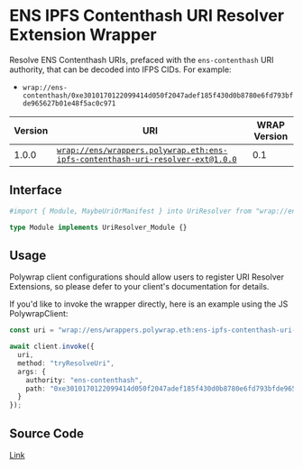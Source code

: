 # ENS IPFS Contenthash URI Resolver Extension Wrapper
Resolve ENS Contenthash URIs, prefaced with the `ens-contenthash` URI authority, that can be decoded into IFPS CIDs. For example:
- `wrap://ens-contenthash/0xe3010170122099414d050f2047adef185f430d0b8780e6fd793bfde965627b01e48f5ac0c971`

| Version | URI | WRAP Version |
|-|-|-|
| 1.0.0 | [`wrap://ens/wrappers.polywrap.eth:ens-ipfs-contenthash-uri-resolver-ext@1.0.0`](https://wrappers.io/v/ens/wrappers.polywrap.eth:ens-ipfs-contenthash-uri-resolver-ext@1.0.0) | 0.1 |

## Interface
```graphql
#import { Module, MaybeUriOrManifest } into UriResolver from "wrap://ens/wrappers.polywrap.eth:uri-resolver-ext@1.1.0"

type Module implements UriResolver_Module {}
```

## Usage
Polywrap client configurations should allow users to register URI Resolver Extensions, so please defer to your client's documentation for details.

If you'd like to invoke the wrapper directly, here is an example using the JS PolywrapClient:
```typescript
const uri = "wrap://ens/wrappers.polywrap.eth:ens-ipfs-contenthash-uri-resolver-ext@1.0.0";

await client.invoke({
  uri,
  method: "tryResolveUri",
  args: {
    authority: "ens-contenthash",
    path: "0xe3010170122099414d050f2047adef185f430d0b8780e6fd793bfde965627b01e48f5ac0c971"
  }
});
```

## Source Code
[Link](https://github.com/polywrap/uri-resolver-extensions/tree/master/implementations/ens-ipfs-contenthash)
